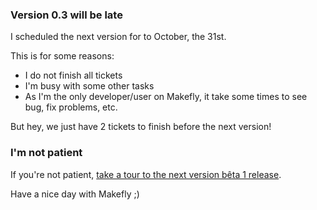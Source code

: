 ### Version 0.3 will be late

I scheduled the next version for to October, the 31st.

This is for some reasons:

  * I do not finish all tickets
  * I'm busy with some other tasks
  * As I'm the only developer/user on Makefly, it take some times to see bug, fix problems, etc.

But hey, we just have 2 tickets to finish before the next version!

### I'm not patient

If you're not patient, [take a tour to the next version bêta 1 release](${BLOG_URL}/makefly_0.3b1.zip).

Have a nice day with Makefly ;)
